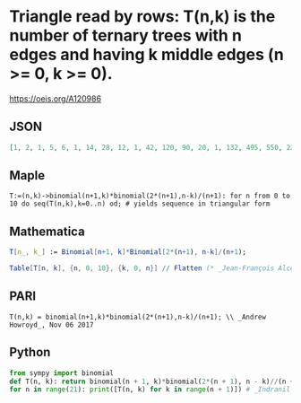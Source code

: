 # Triangle read by rows: T\(n,k\) is the number of ternary trees with n edges and having k middle edges \(n \>\= 0, k \>\= 0\)\.
https://oeis.org/A120986
## JSON
```JSON
[1, 2, 1, 5, 6, 1, 14, 28, 12, 1, 42, 120, 90, 20, 1, 132, 495, 550, 220, 30, 1, 429, 2002, 3003, 1820, 455, 42, 1, 1430, 8008, 15288, 12740, 4900, 840, 56, 1, 4862, 31824, 74256, 79968, 42840, 11424, 1428, 72, 1, 16796, 125970, 348840, 465120, 325584]
```
## Maple
```Maple
T:=(n,k)->binomial(n+1,k)*binomial(2*(n+1),n-k)/(n+1): for n from 0 to 10 do seq(T(n,k),k=0..n) od; # yields sequence in triangular form
```
## Mathematica
```Mathematica
T[n_, k_] := Binomial[n+1, k]*Binomial[2*(n+1), n-k]/(n+1);
```
```Mathematica
Table[T[n, k], {n, 0, 10}, {k, 0, n}] // Flatten (* _Jean-François Alcover_, Jul 06 2018 *)
```
## PARI
```PARI
T(n,k) = binomial(n+1,k)*binomial(2*(n+1),n-k)/(n+1); \\ _Andrew Howroyd_, Nov 06 2017
```
## Python
```Python
from sympy import binomial
def T(n, k): return binomial(n + 1, k)*binomial(2*(n + 1), n - k)//(n + 1)
for n in range(21): print([T(n, k) for k in range(n + 1)]) # _Indranil Ghosh_, Nov 07 2017
```
